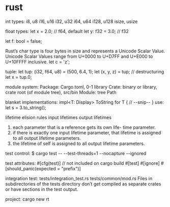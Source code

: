 # rust

int types:
i8, u8
i16, u16
i32, u32
i64, u64
i128, u128
isize, usize

float types:
let x = 2.0; // f64, default
let y: f32 = 3.0; // f32

let f: bool = false;

Rust’s char type is four bytes in size and represents a Unicode Scalar Value.
Unicode Scalar Values range from U+0000 to U+D7FF and U+E000 to U+10FFFF inclusive.
let c = 'z';

tuple:
let tup: (i32, f64, u8) = (500, 6.4, 1);
let (x, y, z) = tup; // destructuring
let x = tup.0;

module system:
Package: Cargo.toml, 0-1 library
Crate: binary or library, crate root (of module tree), src/bin
Module: tree
Path

blanket implementations:
impl<T: Display> ToString for T {
    // --snip--
}
use:
let s = 3.to_string();

lifetime elision rules
input lifetimes
output lifetimes
1) each parameter that is a reference gets its own life- time parameter.
2) if there is exactly one input lifetime parameter, that lifetime is assigned to all output lifetime parameters.
3) the lifetime of self is assigned to all output lifetime parameters.

test control:
$ cargo test -- --test-threads=1 --nocapture --ignored

test attributes:
#[cfg(test)] // not included on cargo build
#[test]
#[ignore]
#[should_panic(expected = "prefix")]

integration test:
tests/integration_test.rs
tests/common/mod.rs
    Files in subdirectories of the tests directory don’t get compiled as separate crates or have sections in the test output.

project:
cargo new rt
